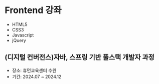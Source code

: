 # Frontend 강좌
- HTML5
- CSS3
- Javascript
- jQuery

## (디지털 컨버전스)자바, 스프링 기반 풀스택 개발자 과정
- 장소: 휴먼교육센터 수원
- 기간: 2024.07 ~ 2024.12
